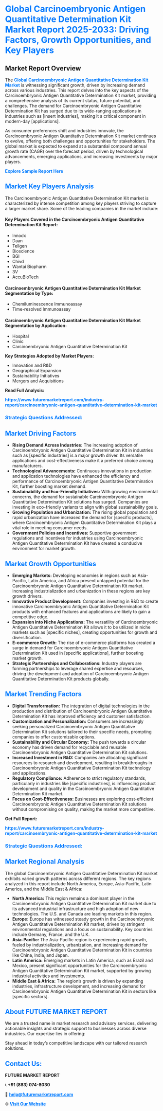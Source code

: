 <h1 style="color: #007BFF;">Global Carcinoembryonic Antigen Quantitative Determination Kit Market Report 2025-2033: Driving Factors, Growth Opportunities, and Key Players</h1>

<section id="overview">
<h2>Market Report Overview</h2>
<p>The <a href="https://www.futuremarketreport.com/industry-report/carcinoembryonic-antigen-quantitative-determination-kit-market" style="color: #007BFF; text-decoration: none;"><strong>Global Carcinoembryonic Antigen Quantitative Determination Kit Market</strong></a> is witnessing significant growth, driven by increasing demand across various industries. This report delves into the key aspects of the Carcinoembryonic Antigen Quantitative Determination Kit market, providing a comprehensive analysis of its current status, future potential, and challenges. The demand for Carcinoembryonic Antigen Quantitative Determination Kit has surged due to its wide-ranging applications in industries such as [insert industries], making it a critical component in modern-day [applications].</p>
<p>As consumer preferences shift and industries innovate, the Carcinoembryonic Antigen Quantitative Determination Kit market continues to evolve, offering both challenges and opportunities for stakeholders. The global market is expected to expand at a substantial compound annual growth rate (CAGR) over the forecast period, driven by technological advancements, emerging applications, and increasing investments by major players.</p>
</section>

<section id="overview">
<p><a href="https://www.futuremarketreport.com/request-sample/reportId=123752" style="color: #007BFF; text-decoration: none;"><strong>Explore Sample Report Here</strong></a></p>
</section>

<section id="key-players">
<h2 style="color: #007BFF;">Market Key Players Analysis</h2>
<p>The Carcinoembryonic Antigen Quantitative Determination Kit market is characterized by intense competition among key players striving to capture a larger market share. Some of the leading companies in the market include:</p>
<h4>Key Players Covered in the Carcinoembryonic Antigen Quantitative Determination Kit Report:</h4>
<ul><li>Innodx</li><li>Daan</li><li>Tellgen</li><li>Bioscience</li><li>BGI</li><li>Chivd</li><li>Wantai Biopharm</li><li>3V</li><li>AccuBioTech</li></ul>
<h4>Carcinoembryonic Antigen Quantitative Determination Kit Market Segmentation by Type:</h4>
<ul><li>Chemiluminescence Immunoassay</li><li>Time-resolved Immunoassay</li></ul>

<h4>Carcinoembryonic Antigen Quantitative Determination Kit Market Segmentation by Application:</h4>
<ul><li>Hospital</li><li>Clinic</li><li>Carcinoembryonic Antigen Quantitative Determination Kit</li></ul>
<p><strong>Key Strategies Adopted by Market Players:</strong></p>
<ul>
<li>Innovation and R&D</li>
<li>Geographical Expansion</li>
<li>Sustainability Initiatives</li>
<li>Mergers and Acquisitions</li>
</ul>
</section>

<section>
<p><strong>Read Full Analysis: </strong></p><a href="https://www.futuremarketreport.com/industry-report/carcinoembryonic-antigen-quantitative-determination-kit-market" style="color: #007BFF; text-decoration: none;"><strong>https://www.futuremarketreport.com/industry-report/carcinoembryonic-antigen-quantitative-determination-kit-market</strong></a>
<h3 style="color: #007BFF;">Strategic Questions Addressed:</h3>
</section>

<section id="driving-factors">
<h2 style="color: #007BFF;">Market Driving Factors</h2>
<ul>
<li><strong>Rising Demand Across Industries:</strong> The increasing adoption of Carcinoembryonic Antigen Quantitative Determination Kit in industries such as [specific industries] is a major growth driver. Its versatile applications and cost-effectiveness make it a preferred choice among manufacturers.</li>
<li><strong>Technological Advancements:</strong> Continuous innovations in production and application technologies have enhanced the efficiency and performance of Carcinoembryonic Antigen Quantitative Determination Kit, further boosting market demand.</li>
<li><strong>Sustainability and Eco-Friendly Initiatives:</strong> With growing environmental concerns, the demand for sustainable Carcinoembryonic Antigen Quantitative Determination Kit solutions has surged. Companies are investing in eco-friendly variants to align with global sustainability goals.</li>
<li><strong>Growing Population and Urbanization:</strong> The rising global population and rapid urbanization have increased the demand for [specific products], where Carcinoembryonic Antigen Quantitative Determination Kit plays a vital role in meeting consumer needs.</li>
<li><strong>Government Policies and Incentives:</strong> Supportive government regulations and incentives for industries using Carcinoembryonic Antigen Quantitative Determination Kit have created a conducive environment for market growth.</li>
</ul>
</section>

<section id="growth-opportunities">
<h2 style="color: #007BFF;">Market Growth Opportunities</h2>
<ul>
<li><strong>Emerging Markets:</strong> Developing economies in regions such as Asia-Pacific, Latin America, and Africa present untapped potential for the Carcinoembryonic Antigen Quantitative Determination Kit market. Increasing industrialization and urbanization in these regions are key growth drivers.</li>
<li><strong>Innovative Product Development:</strong> Companies investing in R&D to create innovative Carcinoembryonic Antigen Quantitative Determination Kit products with enhanced features and applications are likely to gain a competitive edge.</li>
<li><strong>Expansion into Niche Applications:</strong> The versatility of Carcinoembryonic Antigen Quantitative Determination Kit allows it to be utilized in niche markets such as [specific niches], creating opportunities for growth and diversification.</li>
<li><strong>E-commerce Growth:</strong> The rise of e-commerce platforms has created a surge in demand for Carcinoembryonic Antigen Quantitative Determination Kit used in [specific applications], further boosting market growth.</li>
<li><strong>Strategic Partnerships and Collaborations:</strong> Industry players are forming partnerships to leverage shared expertise and resources, driving the development and adoption of Carcinoembryonic Antigen Quantitative Determination Kit products globally.</li>
</ul>
</section>

<section id="trending-factors">
<h2 style="color: #007BFF;">Market Trending Factors</h2>
<ul>
<li><strong>Digital Transformation:</strong> The integration of digital technologies in the production and distribution of Carcinoembryonic Antigen Quantitative Determination Kit has improved efficiency and customer satisfaction.</li>
<li><strong>Customization and Personalization:</strong> Consumers are increasingly seeking personalized Carcinoembryonic Antigen Quantitative Determination Kit solutions tailored to their specific needs, prompting companies to offer customizable options.</li>
<li><strong>Sustainability and Circular Economy:</strong> The push towards a circular economy has driven demand for recyclable and reusable Carcinoembryonic Antigen Quantitative Determination Kit solutions.</li>
<li><strong>Increased Investment in R&D:</strong> Companies are allocating significant resources to research and development, resulting in breakthroughs in Carcinoembryonic Antigen Quantitative Determination Kit technology and applications.</li>
<li><strong>Regulatory Compliance:</strong> Adherence to strict regulatory standards, particularly in industries like [specific industries], is influencing product development and quality in the Carcinoembryonic Antigen Quantitative Determination Kit market.</li>
<li><strong>Focus on Cost-Effectiveness:</strong> Businesses are exploring cost-efficient Carcinoembryonic Antigen Quantitative Determination Kit solutions without compromising on quality, making the market more competitive.</li>
</ul>
</section>

<section>
<p><strong>Get Full Report: </strong></p><a href="https://www.futuremarketreport.com/industry-report/carcinoembryonic-antigen-quantitative-determination-kit-market" style="color: #007BFF; text-decoration: none;"><strong>https://www.futuremarketreport.com/industry-report/carcinoembryonic-antigen-quantitative-determination-kit-market</strong></a>
<h3 style="color: #007BFF;">Strategic Questions Addressed:</h3>
</section>


<section id="regional-analysis">
<h2 style="color: #007BFF;">Market Regional Analysis</h2>
<p>The global Carcinoembryonic Antigen Quantitative Determination Kit market exhibits varied growth patterns across different regions. The key regions analyzed in this report include North America, Europe, Asia-Pacific, Latin America, and the Middle East & Africa:</p>
<ul>
<li><strong>North America:</strong> This region remains a dominant player in the Carcinoembryonic Antigen Quantitative Determination Kit market due to its advanced industrial infrastructure and high adoption of new technologies. The U.S. and Canada are leading markets in this region.</li>
<li><strong>Europe:</strong> Europe has witnessed steady growth in the Carcinoembryonic Antigen Quantitative Determination Kit market, driven by stringent environmental regulations and a focus on sustainability. Key countries include Germany, France, and the U.K.</li>
<li><strong>Asia-Pacific:</strong> The Asia-Pacific region is experiencing rapid growth, fueled by industrialization, urbanization, and increasing demand for Carcinoembryonic Antigen Quantitative Determination Kit in countries like China, India, and Japan.</li>
<li><strong>Latin America:</strong> Emerging markets in Latin America, such as Brazil and Mexico, present significant opportunities for the Carcinoembryonic Antigen Quantitative Determination Kit market, supported by growing industrial activities and investments.</li>
<li><strong>Middle East & Africa:</strong> The region’s growth is driven by expanding industries, infrastructure development, and increasing demand for Carcinoembryonic Antigen Quantitative Determination Kit in sectors like [specific sectors].</li>
</ul>
</section>

<footer>
<h2 style="color: #007BFF;">About FUTURE MARKET REPORT</h2>
<p>We are a trusted name in market research and advisory services, delivering actionable insights and strategic support to businesses across diverse industries. Our expertise lies in offering:</p>

<p>Stay ahead in today’s competitive landscape with our tailored research solutions.</p>

<h2 style="color: #007BFF;">Contact Us:</h2>
<p><strong>FUTURE MARKET REPORT</strong></p>
<p>📞 <strong>+91 (883) 074-8030</strong></p>
<p>📧 <strong><a href="mailto:help@futuremarketreport.com" style="color: #007BFF;">help@futuremarketreport.com</a></strong></p>
<p>🌐 <strong><a href="https://www.futuremarketreport.com/" style="color: #007BFF;">Visit Our Website</a></strong></p>
</footer>